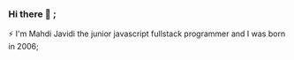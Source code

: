 ### Hi there 👋 ;
<link rel="stylesheet" href="https://cdn.jsdelivr.net/gh/devicons/devicon@v2.15.1/devicon.min.css">

⚡ I'm Mahdi Javidi the junior javascript fullstack programmer and I was born in 2006;
<i class="devicon-react-original-wordmark colored"></i>

<!--
**mahdijz5/mahdijz5** is a ✨ _special_ ✨ repository because its `README.md` (this file) appears on your GitHub profile.

Here are some ideas to get you started:

- 🔭 I’m currently working on ...
- 🌱 I’m currently learning ...
- 👯 I’m looking to collaborate on ...
- 🤔 I’m looking for help with ...
- 💬 Ask me about ...
- 📫 How to reach me: ...
- 😄 Pronouns: ...
- ⚡ Fun fact: ...
-->

